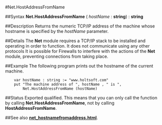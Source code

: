 
#Net.HostAddressFromName

##Syntax
**Net.HostAddressFromName** (     _hostName_ : **string**) : **string**



##Description
Returns the numeric TCP/IP address of the machine whose hostname is specified by the _hostName_ parameter.



##Details
The **Net** module requires a TCP/IP stack to be installed and operating in order to function. It does not communicate using any other protocols
It is possible for Firewalls to interfere with the actions of the **Net** module, preventing connections from taking place.



##Example
The following program prints out the hostname of the current machine.


        var hostName : string := "www.holtsoft.com"
        put "The machine address of ", hostName , " is ", 
            Net.HostAddressFromName (hostName)
##Status
Exported qualified.
This means that you can only call the function by calling **Net.HostAddressFromName**, not by calling **HostAddressFromName**.



##See also
**[net_hostnamefromaddress.html](Net.HostNameFromAddress)**.


